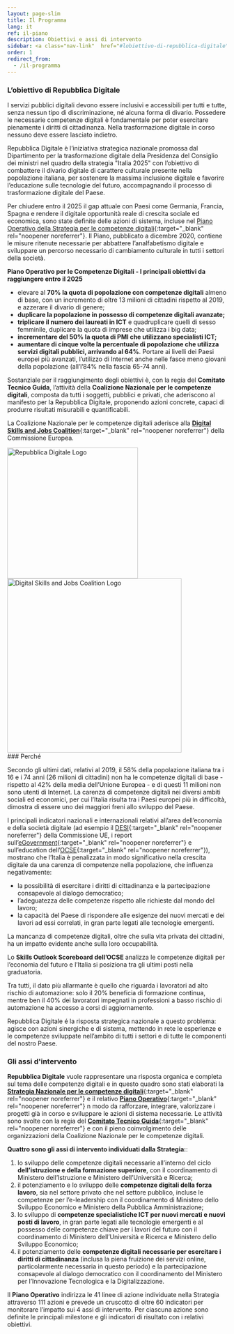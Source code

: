 ```yaml
---
layout: page-slim
title: Il Programma
lang: it
ref: il-piano
description: Obiettivi e assi di intervento
sidebar: <a class="nav-link"  href="#lobiettivo-di-repubblica-digitale"><span>L’obiettivo di Repubblica Digitale</span></a> <a class="nav-link"  href="#perche"><span>Perché</span></a><a class="nav-link"  href="#gli-assi-dintervento"><span>Gli assi d’intervento</span></a>
order: 1
redirect_from:
  - /il-programma
---
```



### L’obiettivo di Repubblica Digitale

I servizi pubblici digitali devono essere inclusivi e accessibili per tutti e tutte, senza nessun tipo di discriminazione, né alcuna forma di divario. Possedere le necessarie competenze digitali è fondamentale per poter esercitare pienamente i diritti di cittadinanza. Nella trasformazione digitale in corso nessuno deve essere lasciato indietro.  

Repubblica Digitale è l’iniziativa strategica nazionale promossa dal Dipartimento per la trasformazione digitale della Presidenza del Consiglio dei ministri nel quadro della strategia "Italia 2025" con l’obiettivo di combattere il divario digitale di carattere culturale presente nella popolazione italiana, per sostenere la massima inclusione digitale e favorire l’educazione sulle tecnologie del futuro, accompagnando il processo di trasformazione digitale del Paese.

Per chiudere entro il 2025 il gap attuale con Paesi come Germania, Francia, Spagna e rendere il digitale opportunità reale di crescita sociale ed economica, sono state definite delle azioni di sistema, incluse nel [Piano Operativo della Strategia per le competenze digitali](https://repubblicadigitale.innovazione.gov.it/it/le-azioni/#documenti){:target="_blank" rel="noopener noreferrer"}. Il Piano, pubblicato a dicembre 2020, contiene le misure ritenute necessarie per abbattere l’analfabetismo digitale e sviluppare un percorso necessario di cambiamento culturale in tutti i settori della società.  

**Piano Operativo per le Competenze Digitali - I principali obiettivi da raggiungere entro il 2025**  
- elevare al **70% la quota di popolazione con competenze digitali** almeno di base, con un incremento di oltre 13 milioni di cittadini rispetto al 2019, e azzerare il divario di genere;
- **duplicare la popolazione in possesso di competenze digitali avanzate;**
- **triplicare il numero dei laureati in ICT** e quadruplicare quelli di sesso femminile, duplicare la quota di imprese che utilizza i big data;
- **incrementare del 50% la quota di PMI che utilizzano specialisti ICT;**
- **aumentare di cinque volte la percentuale di popolazione che utilizza servizi digitali pubblici, arrivando al 64%**. Portare ai livelli dei Paesi europei più avanzati, l’utilizzo di Internet anche nelle fasce meno giovani della popolazione (all’l’84% nella fascia 65-74 anni).  

Sostanziale per il raggiungimento degli obiettivi è, con la regia del **Comitato Tecnico Guida**, l’attività della **Coalizione Nazionale per le competenze digitali**, composta da tutti i soggetti, pubblici e privati, che aderiscono al manifesto per la Repubblica Digitale, proponendo azioni concrete, capaci di produrre risultati misurabili e quantificabili.  

La Coalizione Nazionale per le competenze digitali aderisce alla [**Digital Skills and Jobs Coalition**](https://ec.europa.eu/digital-single-market/en/national-local-coalitions){:target="_blank" rel="noopener noreferrer"} della Commissione Europea.

<img class="img-fluid" alt="Repubblica Digitale Logo" height="300" width="300" src="{{ site.baseurl }}/assets/images/repubblica-digitale-logo-squared-2x.png">
<a href="https://ec.europa.eu/digital-single-market/en/national-local-coalitions" title="Digital Skills and Jobs Coalition"><img class="img-fluid" alt="Digital Skills and Jobs Coalition Logo" height="400" width="400" src="{{ site.baseurl }}/assets/images/digital-skills-and-jobs-coalition.png"></a>

<div id="perche"></div>
### Perché

Secondo gli ultimi dati, relativi al 2019, il 58% della popolazione italiana tra i 16 e i 74 anni (26 milioni di cittadini) non ha le competenze digitali di base - rispetto al 42% della media dell’Unione Europea - e di questi 11 milioni non sono utenti di Internet. La carenza di competenze digitali nei diversi ambiti sociali ed economici, per cui l’Italia risulta tra i Paesi europei più in difficoltà, dimostra di essere uno dei maggiori freni allo sviluppo del Paese.  

I principali indicatori nazionali e internazionali relativi all’area dell’economia e della società digitale (ad esempio il [DESI](https://ec.europa.eu/digital-single-market/en/desi){:target="_blank" rel="noopener noreferrer"} della Commissione UE, i report sull’[eGovernment](https://ec.europa.eu/digital-single-market/en/news/egovernment-benchmark-2019-trust-government-increasingly-important-people){:target="_blank" rel="noopener noreferrer"} e sull’education dell’[OCSE](http://www.oecd.org/skills/){:target="_blank" rel="noopener noreferrer"}), mostrano che l’Italia è penalizzata in modo significativo nella crescita digitale da una carenza di competenze nella popolazione, che influenza negativamente:  

- la possibilità di esercitare i diritti di cittadinanza e la partecipazione consapevole al dialogo democratico;
- l’adeguatezza delle competenze rispetto alle richieste dal mondo del lavoro;
- la capacità del Paese di rispondere alle esigenze dei nuovi mercati e dei lavori ad essi correlati, in gran parte legati alle tecnologie emergenti.

La mancanza di competenze digitali, oltre che sulla vita privata dei cittadini, ha un impatto evidente anche sulla loro occupabilità.  

Lo **Skills Outlook Scoreboard dell’OCSE** analizza le competenze digitali per l’economia del futuro e l’Italia si posiziona tra gli ultimi posti nella graduatoria.

Tra tutti, il dato più allarmante è quello che riguarda i lavoratori ad alto rischio di automazione: solo il 20% beneficia di formazione continua, mentre ben il 40% dei lavoratori impegnati in professioni a basso rischio di automazione ha accesso a corsi di aggiornamento.

Repubblica Digitale é la risposta strategica nazionale a questo problema: agisce con azioni sinergiche e di sistema, mettendo in rete le esperienze e le competenze sviluppate nell’ambito di tutti i settori e di tutte le componenti del nostro Paese.

### Gli assi d'intervento

**Repubblica Digitale** vuole rappresentare una risposta organica e completa sul tema delle competenze digitali e in questo quadro sono stati elaborati la [**Strategia Nazionale per le competenze digitali**](https://repubblicadigitale.innovazione.gov.it/italia-ha-sua-strategia-nazionale-competenze-digitali/){:target="_blank" rel="noopener noreferrer"} e il relativo [**Piano Operativo**](https://repubblicadigitale.innovazione.gov.it/pubblicato-piano-operativo-strategia-nazionale-competenze-digitali/){:target="_blank" rel="noopener noreferrer"} n modo da rafforzare, integrare, valorizzare i progetti già in corso e sviluppare le azioni di sistema necessarie. Le attività sono svolte con la regia del [**Comitato Tecnico Guida**](https://repubblicadigitale.innovazione.gov.it/it/chi-siamo/){:target="_blank" rel="noopener noreferrer"} e con il pieno coinvolgimento delle organizzazioni della Coalizione Nazionale per le competenze digitali.

**Quattro sono gli assi di intervento individuati dalla Strategia:**:

1.  lo sviluppo delle competenze digitali necessarie all’interno del ciclo **dell’istruzione e della formazione superiore**, con il coordinamento di Ministero dell’Istruzione e Ministero dell’Università e Ricerca;    
2.  il potenziamento e lo sviluppo delle **competenze digitali della forza lavoro**, sia nel settore privato che nel settore pubblico, incluse le competenze per l’e-leadership con il coordinamento di Ministero dello Sviluppo Economico e Ministero della Pubblica Amministrazione;
3.  lo sviluppo di **competenze specialistiche ICT per nuovi mercati e nuovi posti di lavoro**, in gran parte legati alle tecnologie emergenti e al possesso delle competenze chiave per i lavori del futuro con il coordinamento di Ministero dell’Università e Ricerca e Ministero dello Sviluppo Economico;
4.  il potenziamento delle **competenze digitali necessarie per esercitare i diritti di cittadinanza** (inclusa la piena fruizione dei servizi online, particolarmente necessaria in questo periodo) e la partecipazione consapevole al dialogo democratico con il coordinamento del Ministero per l’Innovazione Tecnologica e la Digitalizzazione.

Il **Piano Operativo** indirizza le 41 linee di azione individuate nella Strategia attraverso 111 azioni e prevede un cruscotto di oltre 60 indicatori per monitorare l’impatto sui 4 assi di intervento. Per ciascuna azione sono definite le principali milestone e gli indicatori di risultato con i relativi obiettivi.  
